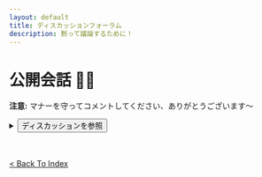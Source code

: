 ```yaml
---
layout: default
title: ディスカッションフォーラム
description: 黙って議論するために！
---
```


# 公開会話 🐻‍❄️
**注意:** マナーを守ってコメントしてください、ありがとうございます〜

 <details>
        <summary>
         <button>ディスカッションを参照</button>
        </summary>
   <br />
        <iframe src="https://www5.cbox.ws/box/?boxid=950457&boxtag=iB7qgo" width="100%" height="500" allowtransparency="yes" allow="autoplay" frameborder="0" marginheight="0" marginwidth="0" scrolling="auto"></iframe>
    </details>
<br />
<br />

[< Back To Index](../)
